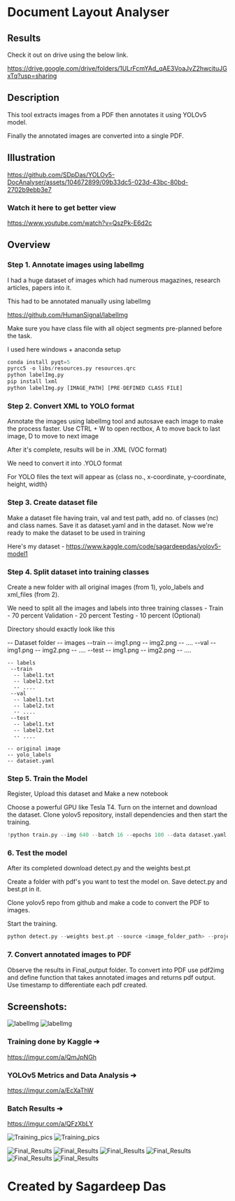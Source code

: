 # Document Layout Analyser

## Results

Check it out on drive using the below link. 

https://drive.google.com/drive/folders/1ULrFcmYAd_qAE3VoaJvZ2hwcituJGxTq?usp=sharing

## Description

This tool extracts images from a PDF then annotates it using YOLOv5 model.

Finally the annotated images are converted into a single PDF.

## Illustration

https://github.com/SDpDas/YOLOv5-DocAnalyser/assets/104672899/09b33dc5-023d-43bc-80bd-2702b9ebb3e7

### Watch it here to get better view

https://www.youtube.com/watch?v=QszPk-E6d2c

## Overview

### Step 1. Annotate images using labelImg

   I had a huge dataset of images which had numerous magazines, research articles, papers into it.

   This had to be annotated manually using labelImg

   https://github.com/HumanSignal/labelImg

   Make sure you have class file with all object segments pre-planned before the task.

   I used here windows + anaconda setup 

   ```python
   conda install pyqt=5
   pyrcc5 -o libs/resources.py resources.qrc
   python labelImg.py
   pip install lxml
   python labelImg.py [IMAGE_PATH] [PRE-DEFINED CLASS FILE]
   ```
   
### Step 2. Convert XML to YOLO format
    
   Annotate the images using labelImg tool and autosave each image to make the process faster.
   Use CTRL + W to open rectbox, A to move back to last image, D to move to next image

   After it's complete, results will be in .XML (VOC format)

   We need to convert it into .YOLO format

   For YOLO files the text will appear as {class no., x-coordinate, y-coordinate, height, width}


### Step 3. Create dataset file
   
   Make a dataset file having train, val and test path, add no. of classes (nc) and class names.
   Save it as dataset.yaml and in the dataset. 
   Now we're ready to make the dataset to be used in training

   Here's my dataset - https://www.kaggle.com/code/sagardeepdas/yolov5-model1

### Step 4. Split dataset into training classes 

   Create a new folder with all original images (from 1), yolo_labels and xml_files (from 2).
   
   We need to split all the images and labels into three training classes -
   Train - 70 percent
   Validation - 20 percent
   Testing - 10 percent (Optional)

   Directory should exactly look like this

   -- Dataset folder
    -- images
     --train
      -- img1.png
      -- img2.png
      -- ....
     --val
      -- img1.png
      -- img2.png
      -- ....
     --test
      -- img1.png
      -- img2.png
      -- ....

    -- labels
     --train
      -- label1.txt
      -- label2.txt
      -- ....
     --val
      -- label1.txt
      -- label2.txt
      -- ....
     --test
      -- label1.txt
      -- label2.txt
      -- ....
     
    -- original image
    -- yolo_labels
    -- dataset.yaml
   

### Step 5. Train the Model

   Register, Upload this dataset and Make a new notebook
   
   Choose a powerful GPU like Tesla T4. Turn on the internet and download the dataset.
   Clone yolov5 repository, install dependencies and then start the training.

   ```python
   !python train.py --img 640 --batch 16 --epochs 100 --data dataset.yaml --cfg models/yolov5s.yaml --weights yolov5s.pt --name Test001
   ```

### 6. Test the model

   After its completed download detect.py and the weights best.pt

   Create a folder with pdf's you want to test the model on. Save detect.py and best.pt in it. 

   Clone yolov5 repo from github and make a code to convert the PDF to images.

   Start the training.

   ```python
   python detect.py --weights best.pt --source <image_folder_path> --project Final_Output --save-txt --save-conf --exist-ok
   ```

### 7. Convert annotated images to PDF

   Observe the results in Final_output folder. 
   To convert into PDF use pdf2img and define function that takes annotated images and returns pdf output. 
   Use timestamp to differentiate each pdf created.

## Screenshots:

![labelImg](annotation/final.png)
![labelImg](annotation/single_paged.png)

### Training done by Kaggle ➔
https://imgur.com/a/QmJpNGh

### YOLOv5 Metrics and Data Analysis ➔
https://imgur.com/a/EcXaThW

### Batch Results ➔
https://imgur.com/a/QFzXbLY

![Training_pics](Training_Pics/new_mag_training.png)
![Training_pics](Training_Pics/new_mag_training2.png)

![Final_Results](Final_Result_Economist/exp/page_1_20240710_213042003373.png)
![Final_Results](Final_Result_Economist/exp/page_10_20240710_213049344901.png)
![Final_Results](Final_Result_Time/exp/page_1_20240711_025852586729.png)
![Final_Results](Final_Result_Time/exp/page_10_20240711_025855936306.png)
![Final_Results](Final_Result_arxiv/exp/page_1_20240711_032243112718.png)
![Final_Results](Final_Result_arxiv/exp/page_2_20240711_032243166907.png)

# Created by Sagardeep Das
